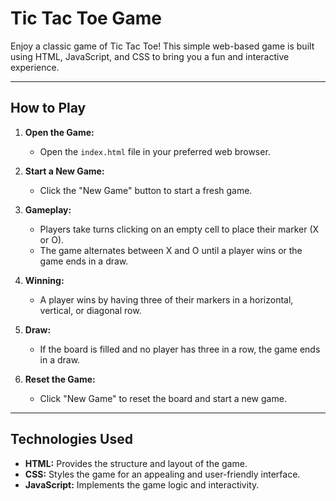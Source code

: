 # Tic Tac Toe Game

Enjoy a classic game of Tic Tac Toe! This simple web-based game is built using HTML, JavaScript, and CSS to bring you a fun and interactive experience.

<hr>

## How to Play

1. **Open the Game:**
   - Open the `index.html` file in your preferred web browser.

2. **Start a New Game:**
   - Click the "New Game" button to start a fresh game.

3. **Gameplay:**
   - Players take turns clicking on an empty cell to place their marker (X or O).
   - The game alternates between X and O until a player wins or the game ends in a draw.

4. **Winning:**
   - A player wins by having three of their markers in a horizontal, vertical, or diagonal row.

5. **Draw:**
   - If the board is filled and no player has three in a row, the game ends in a draw.

6. **Reset the Game:**
   - Click "New Game" to reset the board and start a new game.

<hr>


## Technologies Used

- **HTML:** Provides the structure and layout of the game.
- **CSS:** Styles the game for an appealing and user-friendly interface.
- **JavaScript:** Implements the game logic and interactivity.
